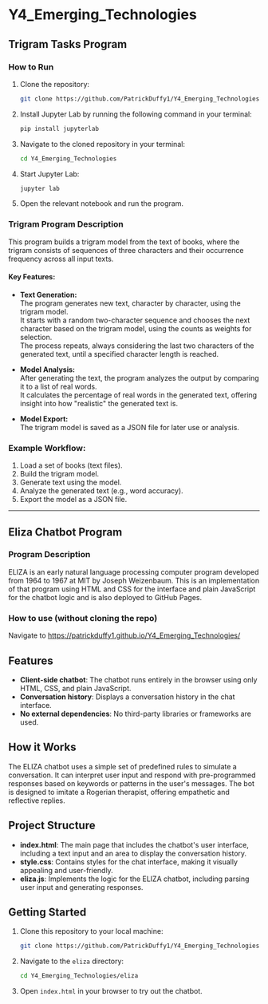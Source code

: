 # Y4_Emerging_Technologies

## Trigram Tasks Program

### How to Run

1. Clone the repository:
   ```bash
   git clone https://github.com/PatrickDuffy1/Y4_Emerging_Technologies.git
   ```

2. Install Jupyter Lab by running the following command in your terminal:
   ```bash
   pip install jupyterlab
   ```

3. Navigate to the cloned repository in your terminal:
   ```bash
   cd Y4_Emerging_Technologies
   ```

4. Start Jupyter Lab:
   ```bash
   jupyter lab
   ```

5. Open the relevant notebook and run the program.

### Trigram Program Description

This program builds a trigram model from the text of books, where the trigram consists of sequences of three characters and their occurrence frequency across all input texts.

#### Key Features:
- **Text Generation:**  
   The program generates new text, character by character, using the trigram model.  
   It starts with a random two-character sequence and chooses the next character based on the trigram model, using the counts as weights for selection.  
   The process repeats, always considering the last two characters of the generated text, until a specified character length is reached.

- **Model Analysis:**  
   After generating the text, the program analyzes the output by comparing it to a list of real words.  
   It calculates the percentage of real words in the generated text, offering insight into how "realistic" the generated text is.

- **Model Export:**  
   The trigram model is saved as a JSON file for later use or analysis.

### Example Workflow:

1. Load a set of books (text files).
2. Build the trigram model.
3. Generate text using the model.
4. Analyze the generated text (e.g., word accuracy).
5. Export the model as a JSON file.

---
## Eliza Chatbot Program

### Program Description

ELIZA is an early natural language processing computer program developed from 1964 to 1967 at MIT by Joseph Weizenbaum. This is an implementation of that program using HTML and CSS for the interface and plain JavaScript for the chatbot logic and is also deployed to GitHub Pages.

### How to use (without cloning the repo)
Navigate to https://patrickduffy1.github.io/Y4_Emerging_Technologies/

## Features

- **Client-side chatbot**: The chatbot runs entirely in the browser using only HTML, CSS, and plain JavaScript.
- **Conversation history**: Displays a conversation history in the chat interface.
- **No external dependencies**: No third-party libraries or frameworks are used.

## How it Works

The ELIZA chatbot uses a simple set of predefined rules to simulate a conversation. It can interpret user input and respond with pre-programmed responses based on keywords or patterns in the user's messages. The bot is designed to imitate a Rogerian therapist, offering empathetic and reflective replies.

## Project Structure

- **index.html**: The main page that includes the chatbot's user interface, including a text input and an area to display the conversation history.
- **style.css**: Contains styles for the chat interface, making it visually appealing and user-friendly.
- **eliza.js**: Implements the logic for the ELIZA chatbot, including parsing user input and generating responses.

## Getting Started

1. Clone this repository to your local machine:

    ```bash
    git clone https://github.com/PatrickDuffy1/Y4_Emerging_Technologies.git
    ```

2. Navigate to the `eliza` directory:

    ```bash
    cd Y4_Emerging_Technologies/eliza
    ```

3. Open `index.html` in your browser to try out the chatbot.
